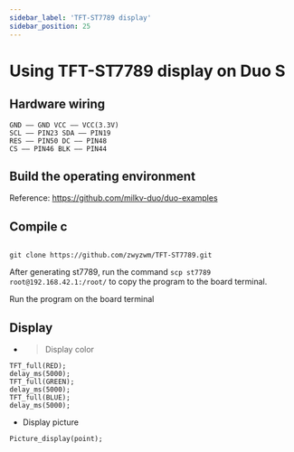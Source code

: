```yaml
---
sidebar_label: 'TFT-ST7789 display'
sidebar_position: 25
---
```


# Using TFT-ST7789 display on Duo S

## Hardware wiring

```
GND —— GND VCC —— VCC(3.3V)
SCL —— PIN23 SDA —— PIN19
RES —— PIN50 DC —— PIN48
CS —— PIN46 BLK —— PIN44

```

## Build the operating environment

Reference: https://github.com/milkv-duo/duo-examples

## Compile c

```

git clone https://github.com/zwyzwm/TFT-ST7789.git

```

After generating st7789, run the command `scp st7789 root@192.168.42.1:/root/` to copy the program to the board terminal.

Run the program on the board terminal

## Display
- > Display color

```
TFT_full(RED);
delay_ms(5000);
TFT_full(GREEN);
delay_ms(5000);
TFT_full(BLUE);
delay_ms(5000);

```
-  Display picture

```
Picture_display(point);

```